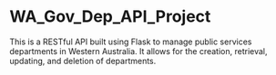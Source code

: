 # WA_Gov_Dep_API_Project
This is a RESTful API built using Flask to manage public services departments in Western Australia. It allows for the creation, retrieval, updating, and deletion of departments.
